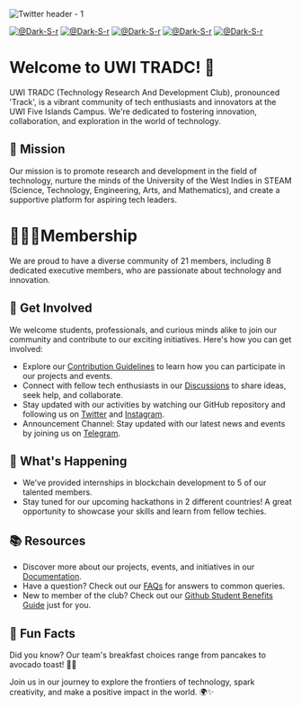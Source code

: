 ![Twitter header - 1](https://github.com/UWI-TRADC/.github/assets/93423666/f154114e-bbc9-410e-a145-23bb47d78cc3)

[![@Dark-S-r](https://img.shields.io/badge/-Meet%20The%20President-181717?style=for-the-badge&logo=github&logoColor=white)](https://github.com/Dark-St-r)
[![@Dark-S-r](https://img.shields.io/badge/-Let's%20Chat-181717?style=for-the-badge&logo=telegram&logoColor=white)](https://tinyurl.com/UWI-TRADC)
[![@Dark-S-r](https://img.shields.io/badge/-Check%20Out%20Instagram-181717?style=for-the-badge&logo=instagram&logoColor=white)](https://#)
[![@Dark-S-r](https://img.shields.io/badge/-Twitter-181717?style=for-the-badge&logo=x&logoColor=white)](https://#)
[![@Dark-S-r](https://img.shields.io/badge/-Join%20The%20Discussion-181717?style=for-the-badge&logo=github&logoColor=white)](https://github.com/orgs/UWI-TRADC/discussions)


# Welcome to UWI TRADC! 🚀

UWI TRADC (Technology Research And Development Club), pronounced 'Track', is a vibrant community of tech enthusiasts and innovators at the UWI Five Islands Campus. We're dedicated to fostering innovation, collaboration, and exploration in the world of technology.

## 🔬 Mission
Our mission is to promote research and development in the field of technology, nurture the minds of the University of the West Indies in STEAM (Science, Technology, Engineering, Arts, and Mathematics), and create a supportive platform for aspiring tech leaders.

# 🧑‍🤝‍🧑Membership
We are proud to have a diverse community of 21 members, including 8 dedicated executive members, who are passionate about technology and innovation.

## 🙌 Get Involved
We welcome students, professionals, and curious minds alike to join our community and contribute to our exciting initiatives. Here's how you can get involved:
- Explore our [Contribution Guidelines](#) to learn how you can participate in our projects and events.
- Connect with fellow tech enthusiasts in our [Discussions](https://github.com/orgs/UWI-TRADC/discussions) to share ideas, seek help, and collaborate.
- Stay updated with our activities by watching our GitHub repository and following us on [Twitter](#) and [Instagram](#).
- Announcement Channel: Stay updated with our latest news and events by joining us on [Telegram](https://t.me/tradc_announcer).

## 🚀 What's Happening
- We've provided internships in blockchain development to 5 of our talented members.
- Stay tuned for our upcoming hackathons in 2 different countries! A great opportunity to showcase your skills and learn from fellow techies.

## 📚 Resources
- Discover more about our projects, events, and initiatives in our [Documentation](#).
- Have a question? Check out our [FAQs](#) for answers to common queries.
- New to member of the club? Check out our [Github Student Benefits Guide](https://github.com/orgs/UWI-TRADC/discussions/1#discussion-5555856) just for you.

## 🎉 Fun Facts
Did you know? Our team's breakfast choices range from pancakes to avocado toast! 🥞🥑

Join us in our journey to explore the frontiers of technology, spark creativity, and make a positive impact in the world. 🌍✨
